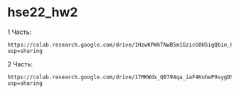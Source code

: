 # hse22_hw2

1 Часть: 

```
https://colab.research.google.com/drive/1HzwKPWkTNwB5m1GzicG0U5igQbin_6Yk?usp=sharing
```

2 Часть: 

```
https://colab.research.google.com/drive/17MKWdx_QB794qa_iaF4KuheP9sygD5up?usp=sharing
```
